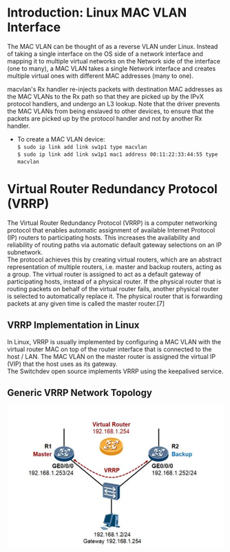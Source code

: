 # Introduction: Linux MAC VLAN Interface  
The MAC VLAN can be thought of as a reverse VLAN under Linux. Instead of taking a single interface on the OS side of a network interface and mapping it to multiple virtual networks on the Network side of the interface (one to many), a MAC VLAN takes a single Network interface and creates multiple virtual ones with different MAC addresses (many to one).

macvlan's Rx handler re-injects packets with destination MAC addresses as the MAC VLANs to the Rx path so that they are picked up by the IPvX protocol handlers, and undergo an L3 lookup. Note that the driver prevents the MAC VLANs from being enslaved to other devices, to ensure that the packets are picked up by the protocol handler and not by another Rx handler. 

* To create a MAC VLAN device:  
`$ sudo ip link add link sw1p1 type macvlan`  
`$ sudo ip link add link sw1p1 mac1 address 00:11:22:33:44:55 type macvlan`  

# Virtual Router Redundancy Protocol (VRRP)
The Virtual Router Redundancy Protocol (VRRP) is a computer networking protocol that enables automatic assignment of available Internet Protocol (IP) routers to participating hosts. This increases the availability and reliability of routing paths via automatic default gateway selections on an IP subnetwork.  
The protocol achieves this by creating virtual routers, which are an abstract representation of multiple routers, i.e. master and backup routers, acting as a group. The virtual router is assigned to act as a default gateway of participating hosts, instead of a physical router. If the physical router that is routing packets on behalf of the virtual router fails, another physical router is selected to automatically replace it. The physical router that is forwarding packets at any given time is called the master router.[7]  

## VRRP Implementation in Linux
In Linux, VRRP is usually implemented by configuring a MAC VLAN with the virtual router MAC on top of the router interface that is connected to the host / LAN. The MAC VLAN on the master router is assigned the virtual IP (VIP) that the host uses as its gateway.  
The Switchdev open source implements VRRP using the keepalived service.  

## Generic VRRP Network Topology
![VRRP Network Topology](images/vrrp_network_topology.jpg)  
